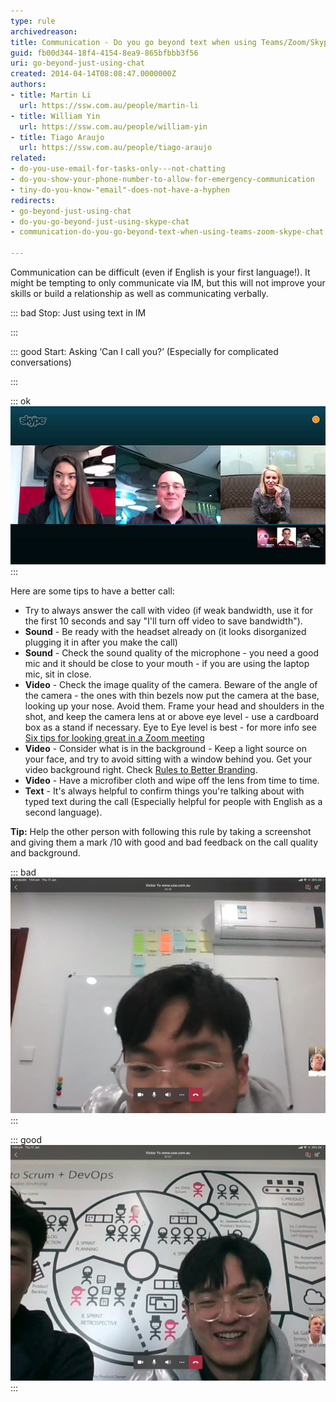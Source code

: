 ```yaml
---
type: rule
archivedreason: 
title: Communication - Do you go beyond text when using Teams/Zoom/Skype chat?
guid: fb00d344-18f4-4154-8ea9-865bfbbb3f56
uri: go-beyond-just-using-chat
created: 2014-04-14T08:08:47.0000000Z
authors:
- title: Martin Li
  url: https://ssw.com.au/people/martin-li
- title: William Yin
  url: https://ssw.com.au/people/william-yin
- title: Tiago Araujo
  url: https://ssw.com.au/people/tiago-araujo
related:
- do-you-use-email-for-tasks-only---not-chatting
- do-you-show-your-phone-number-to-allow-for-emergency-communication
- tiny-do-you-know-"email"-does-not-have-a-hyphen
redirects:
- go-beyond-just-using-chat
- do-you-go-beyond-just-using-skype-chat
- communication-do-you-go-beyond-text-when-using-teams-zoom-skype-chat

---
```


Communication can be difficult  (even if English is your first language!). It might be tempting to only communicate via IM, but this will not improve your skills or build a relationship as well as communicating verbally.


::: bad
Stop: Just using text in IM

:::


::: good
Start: Asking ‘Can I call you?’ (Especially for complicated conversations)

:::


::: ok  
![Figure: A group call should look like this](skype-conference.jpg)  
:::

Here are some tips to have a better call:

<!--endintro-->

* Try to always answer the call with video (if weak bandwidth, use it for the first 10 seconds and say "I'll turn off video to save bandwidth").
* **Sound** - Be ready with the headset already on (it looks disorganized plugging it in after you make the call)
* **Sound** - Check the sound quality of the microphone - you need a good mic and it should be close to your mouth - if you are using the laptop mic, sit in close.
* **Video** - Check the image quality of the camera. Beware of the angle of the camera - the ones with thin bezels now put the camera at the base, looking up your nose. Avoid them. Frame your head and shoulders in the shot, and keep the camera lens at or above eye level - use a cardboard box as a stand if necessary.
Eye to Eye level is best - for more info see [Six tips for looking great in a Zoom meeting](https://www.usatoday.com/story/tech/2020/04/11/zoom-meetings-go-better-these-6-tips-look-your-best/5125980002/)
* **Video** - Consider what is in the background - Keep a light source on your face, and try to avoid sitting with a window behind you.
Get your video background right. Check 
      [Rules to Better Branding](/rules-to-better-branding).
* **Video** - Have a microfiber cloth and wipe off the lens from time to time.
* **Text** - It's always helpful to confirm things you're talking about with typed text during the call (Especially helpful for people with English as a second language).


**Tip:** Help the other person with following this rule by taking a screenshot and giving them a mark /10 with good and bad feedback on the call quality and background.


::: bad  
![Figure: Bad Example - Ugly background showing an air conditioner](Bad-Video-Background-orgn.png)  
:::


::: good  
![Figure: Good Example - Nice background](Good-Video-Background-orgn.png)  
:::
